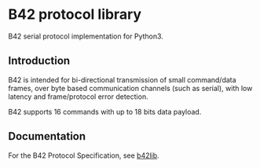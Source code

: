 # B42 protocol library #

B42 serial protocol implementation for Python3.

## Introduction ##

B42 is intended for bi-directional transmission of small command/data frames,
over byte based communication channels (such as serial),
with low latency and frame/protocol error detection.

B42 supports 16 commands with up to 18 bits data payload.

## Documentation ##

For the B42 Protocol Specification,
see [b42lib](https://github.com/amdx/b42lib/blob/main/docs/B42_protocol.pdf).
